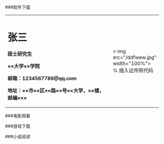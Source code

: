 ###软件下载
<table border="0">
  <tr>
    <td width="75%">
      <h1>张三</h1>
      <p><b>硕士研究生</b></p >
      <p><b>××大学××学院</b></p >
      <p><b>邮箱：1234567789@qq.com</b></p >
      <p><b>地址：××市××区××路××号××大学，××楼，邮编×××</b></p >
    </td>
    <td width="25%">
      < img src="/ddfwew.jpg" width="100%">      % 插入证件照代码
    </td>
  </tr>
</table>

###电影观看

###游戏下载

###小说阅读
